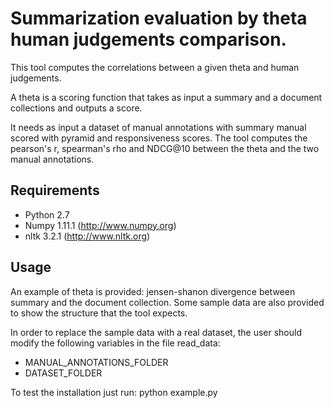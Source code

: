 # Summarization evaluation by theta human judgements comparison.

This tool computes the correlations between a given theta and human judgements. 

A theta is a scoring function that takes as input a summary and a document collections and outputs
a score.

It needs as input a dataset of manual annotations with summary manual scored with pyramid and responsiveness scores. The tool computes the pearson's r, spearman's rho and NDCG@10 between the theta and the two manual annotations.

## Requirements
* Python 2.7
* Numpy 1.11.1 (http://www.numpy.org)
* nltk 3.2.1 (http://www.nltk.org)

## Usage

An example of theta is provided: jensen-shanon divergence between summary and the document collection.
Some sample data are also provided to show the structure that the tool expects.

In order to replace the sample data with a real dataset, the user should modify the following variables in the file read_data:
- MANUAL_ANNOTATIONS_FOLDER
- DATASET_FOLDER 

To test the installation just run:
python example.py

